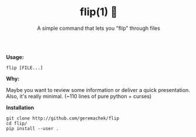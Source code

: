 <h1 align="center">flip(1) 📖</h1>

<p align="center">A simple command that lets you "flip" through files</p>
<br><br>

**Usage:**

```
flip [FILE...]
```

**Why:**

Maybe you want to review some information or deliver a quick presentation.
Also, it's really minimal. (~110 lines of pure python + curses)

**Installation**

```
git clone http://github.com/geremachek/flip
cd flip/
pip install --user .
```
